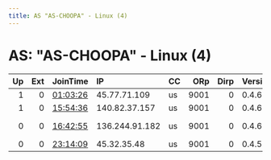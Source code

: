 ```yaml
---
title: AS "AS-CHOOPA" - Linux (4)
---
```


# AS: "AS-CHOOPA" - Linux (4)

|   Up |   Ext | JoinTime                                                                                              | IP             | CC   |   ORp |   Dirp | Version   | Contact                      | Nickname      |   eFamMembers |
|-----:|------:|:------------------------------------------------------------------------------------------------------|:---------------|:-----|------:|-------:|:----------|:-----------------------------|:--------------|--------------:|
|    1 |     0 | [01:03:26](https://nusenu.github.io/OrNetStats/w/relay/E29D032C172C17C24B3BE3C95397D5DD6D0D2287.html) | 45.77.71.109   | us   |  9001 |      0 | 0.4.6.8   | None                         | lovehappiness |             1 |
|    1 |     0 | [15:54:36](https://nusenu.github.io/OrNetStats/w/relay/BDE6E96208AA7340CB570A5A41ED553A34847BC5.html) | 140.82.37.157  | us   |  9001 |      0 | 0.4.6.8   | None                         | nohavesome    |             1 |
|    0 |     0 | [16:42:55](https://nusenu.github.io/OrNetStats/w/relay/3B5165058354CCC857B7AB29991BFCC0F34378D6.html) | 136.244.91.182 | us   |  9001 |      0 | 0.4.6.9   | 058relay &lt;fritzboxdebug@w | 058relay      |             1 |
|    0 |     0 | [23:14:09](https://nusenu.github.io/OrNetStats/w/relay/3EFBC72E6998DFB54E067AF82D592CFF8630B3D2.html) | 45.32.35.48    | us   |  9001 |      0 | 0.4.5.10  | None                         | AnonymousZy   |             1 |
